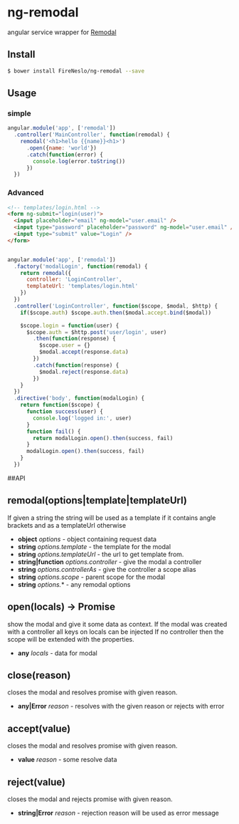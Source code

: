 ng-remodal
===

angular service wrapper for [Remodal](https://github.com/VodkaBears/Remodal)

## Install
```bash
$ bower install FireNeslo/ng-remodal --save
```

## Usage

### simple

```js
angular.module('app', ['remodal'])
  .controller('MainController', function(remodal) {
    remodal('<h1>hello {{name}}<h1>')
      .open({name: 'world'})
      .catch(function(error) {
        console.log(error.toString())
      })
  })
```

### Advanced
```html
<!-- templates/login.html -->
<form ng-submit="login(user)">
  <input placeholder="email" ng-model="user.email" />
  <input type="password" placeholder="password" ng-model="user.email" />
  <input type="submit" value="Login" />
</form>

```

```js

angular.module('app', ['remodal'])
  .factory('modalLogin', function(remodal) {
    return remodal({
      controller: 'LoginController',
      templateUrl: 'templates/login.html'
    })
  })
  .controller('LoginController', function($scope, $modal, $http) {
    if($scope.auth) $scope.auth.then($modal.accept.bind($modal))

    $scope.login = function(user) {
      $scope.auth = $http.post('user/login', user)
        .then(function(response) {
          $scope.user = {}
          $modal.accept(response.data)
        })
        .catch(function(response) {
          $modal.reject(response.data)
        })
    }
  })
  .directive('body', function(modalLogin) {
    return function($scope) {
      function success(user) {
        console.log('logged in:', user)
      }
      function fail() {
        return modalLogin.open().then(success, fail)
      }
      modalLogin.open().then(success, fail)
    }
  })

```

##API

<!-- Start /home/fireneslo/Dropbox/nslo/middleware/index.js -->

## remodal(options|template|templateUrl)
If given a string the string will be used as a template if it contains angle
brackets and as a templateUrl otherwise

* **object** *options* - object containing request data
* **string** *options.template* - the template for the modal
* **string** *options.templateUrl* - the url to get template from.
* **string|function** *options.controller* - give the modal a controller
* **string** *options.controllerAs* - give the controller a scope alias
* **string** *options.scope* - parent scope for the modal
* **string** *options.** - any remodal options

## open(locals) -> Promise<reason>
show the modal and give it some data as context.
If the modal was created with a controller all keys on locals can be injected
If no controller then the scope will be extended with the properties.

* **any** *locals* - data for modal

## close(reason)
closes the modal and resolves promise with given reason.

* **any|Error** *reason* - resolves with the given reason or rejects with error

## accept(value)
closes the modal and resolves promise with given reason.

* **value** *reason* - some resolve data

## reject(value)
closes the modal and rejects promise with given reason.

* **string|Error** *reason* - rejection reason will be used as error message
